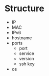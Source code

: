 # Structure

- IP
- MAC
- IPv6
- hostname
- ports
  - port
  - service
  - version
  - ssh key
- os
